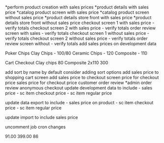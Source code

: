 
*perform product creation with sales prices
*product details with sales price
*catalog product screen with sales price
*catalog product screen without sales price
*product details store front with sales price
*product details store front without sales price
checkout screen 1 with sales price - verify totals
checkout screen 2 with sales price - verify totals
order review screen with sales - verify totals
checkout screen 1 without sales price - verify totals
checkout screen 2 without sales price - verify totals
order review screen without - verify totals
add sales prices on development data


Poker Chips
	Clay Chips - 100/80
	Ceramic Chips - 120
	Composite - 110
	
Cart Checkout
	Clay chips 80
	Composite 2x110
		300


add sort by name by default
consider adding sort options
add sales price to shopping cart screen
add sales price to checkout screen
price for checkout price
sales price for checkout price
customer order review
*admin order review
anonymous checkout
update development data to include
    - sales price
    - sc item checkout price
    - sc item regular price

update data export to include
    - sales price on product
    - sc item checkout price
    - sc item regular price

update import to include sales price

uncomment job cron changes

91.00
399.00
86

